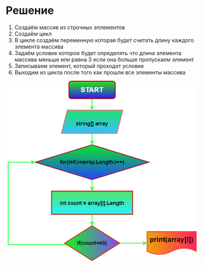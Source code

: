 # Решение
1. Создаём массив из строчных эллементов
2. Создаём цикл
3. В цикле создаём переменную которая будет считать длину каждого элемента массива
4. Задаём условие которое будет определять что длина элемента массива меньше или равна 3 если она больше пропускаем элемент
5. Записываем элемент, который проходит условие
6. Выходим из цикла после того как прошли все элементы массива 

![Блок схема к задаче](DZ-PRofession(block-shem).png)